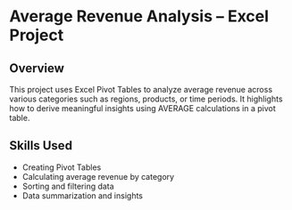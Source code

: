 # Average Revenue Analysis – Excel Project

## Overview
This project uses Excel Pivot Tables to analyze average revenue across various categories such as regions, products, or time periods. It highlights how to derive meaningful insights using AVERAGE calculations in a pivot table.

## Skills Used
- Creating Pivot Tables  
- Calculating average revenue by category  
- Sorting and filtering data  
- Data summarization and insights
